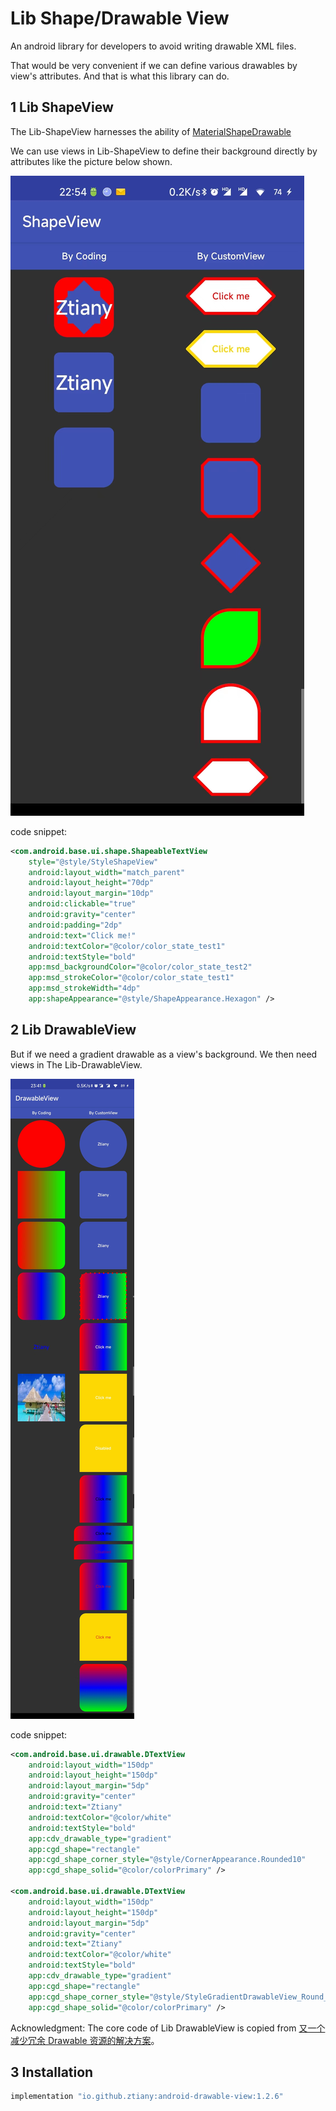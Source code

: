 # Lib Shape/Drawable View

An android library for developers to avoid writing drawable XML files.

That would be very convenient if we can define various drawables by view's attributes. And that is
what this library can do.

## 1 Lib ShapeView

The Lib-ShapeView harnesses the ability
of [MaterialShapeDrawable](https://developer.android.com/reference/com/google/android/material/shape/MaterialShapeDrawable)

We can use views in Lib-ShapeView to define their background directly by attributes like the picture
below shown.

![](resource/shape-view.jpg)

code snippet:

```xml
<com.android.base.ui.shape.ShapeableTextView
    style="@style/StyleShapeView"
    android:layout_width="match_parent"
    android:layout_height="70dp"
    android:layout_margin="10dp"
    android:clickable="true"
    android:gravity="center"
    android:padding="2dp"
    android:text="Click me!"
    android:textColor="@color/color_state_test1"
    android:textStyle="bold"
    app:msd_backgroundColor="@color/color_state_test2"
    app:msd_strokeColor="@color/color_state_test1"
    app:msd_strokeWidth="4dp"
    app:shapeAppearance="@style/ShapeAppearance.Hexagon" />
```

## 2 Lib DrawableView

But if we need a gradient drawable as a view's background. We then need views in The
Lib-DrawableView.

![](resource/drawable-view.jpg)

code snippet:

```xml
<com.android.base.ui.drawable.DTextView
    android:layout_width="150dp"
    android:layout_height="150dp"
    android:layout_margin="5dp"
    android:gravity="center"
    android:text="Ztiany"
    android:textColor="@color/white"
    android:textStyle="bold"
    app:cdv_drawable_type="gradient"
    app:cgd_shape="rectangle"
    app:cgd_shape_corner_style="@style/CornerAppearance.Rounded10"
    app:cgd_shape_solid="@color/colorPrimary" />

<com.android.base.ui.drawable.DTextView
    android:layout_width="150dp"
    android:layout_height="150dp"
    android:layout_margin="5dp"
    android:gravity="center"
    android:text="Ztiany"
    android:textColor="@color/white"
    android:textStyle="bold"
    app:cdv_drawable_type="gradient"
    app:cgd_shape="rectangle"
    app:cgd_shape_corner_style="@style/StyleGradientDrawableView_Round_TL20"
    app:cgd_shape_solid="@color/colorPrimary" />
```

Acknowledgment: The core code of Lib DrawableView is copied from [又一个减少冗余 Drawable 资源的解决方案](https://mp.weixin.qq.com/s/qxMoI7UTw3WtiRR6oIDGKA)。

## 3  Installation

```groovy
implementation "io.github.ztiany:android-drawable-view:1.2.6"
```
